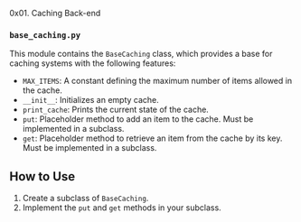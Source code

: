 0x01. Caching
Back-end

### `base_caching.py`

This module contains the `BaseCaching` class, which provides a base for caching systems with the following features:

- `MAX_ITEMS`: A constant defining the maximum number of items allowed in the cache.
- `__init__`: Initializes an empty cache.
- `print_cache`: Prints the current state of the cache.
- `put`: Placeholder method to add an item to the cache. Must be implemented in a subclass.
- `get`: Placeholder method to retrieve an item from the cache by its key. Must be implemented in a subclass.

## How to Use

1. Create a subclass of `BaseCaching`.
2. Implement the `put` and `get` methods in your subclass.
